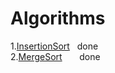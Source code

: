 # Algorithms

1.[InsertionSort](https://github.com/PYPARA/Algorithms/blob/master/InsertionSort.cpp)   done<br>
2.[MergeSort](https://github.com/PYPARA/Algorithms/blob/master/MergeSort.cpp)       done<br>
